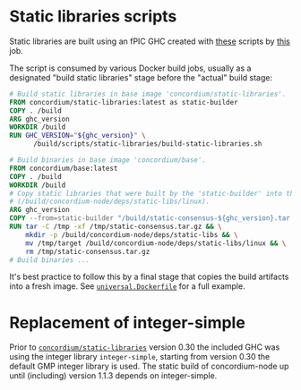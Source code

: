 # Static libraries scripts

Static libraries are built using an fPIC GHC created with
[these](https://gitlab.com/Concordium/devops/-/tree/master/fpic) scripts by
[this](http://jenkins.internal.concordium.com/job/fpic-ghc_jenkinsfile/) job.

The script is consumed by various Docker build jobs, usually as a designated "build static libraries" stage
before the "actual" build stage:

```dockerfile
# Build static libraries in base image 'concordium/static-libraries'.
FROM concordium/static-libraries:latest as static-builder
COPY . /build
ARG ghc_version
WORKDIR /build
RUN GHC_VERSION="${ghc_version}" \
      /build/scripts/static-libraries/build-static-libraries.sh

# Build binaries in base image 'concordium/base'.
FROM concordium/base:latest
COPY . /build
WORKDIR /build
# Copy static libraries that were built by the 'static-builder' into the correct place
# (/build/concordium-node/deps/static-libs/linux).
ARG ghc_version
COPY --from=static-builder "/build/static-consensus-${ghc_version}.tar.gz" /tmp/static-consensus.tar.gz
RUN tar -C /tmp -xf /tmp/static-consensus.tar.gz && \
    mkdir -p /build/concordium-node/deps/static-libs && \
    mv /tmp/target /build/concordium-node/deps/static-libs/linux && \
    rm /tmp/static-consensus.tar.gz
# Build binaries ...
```

It's best practice to follow this by a final stage that copies the build artifacts into a fresh image.
See [`universal.Dockerfile`](../testnet-deployments/universal.Dockerfile) for a full example.

# Replacement of integer-simple

Prior to [`concordium/static-libraries`](https://hub.docker.com/r/concordium/static-libraries/tags) version 0.30 the included GHC was using the integer library `integer-simple`, starting from version 0.30 the default GMP integer library is used.
The static build of concordium-node up until (including) version 1.1.3 depends on integer-simple.
